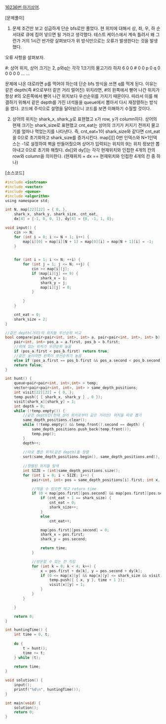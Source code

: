 [16236번 아기상어](https://www.acmicpc.net/problem/16236).

[문제풀이]
1. 문제 조건만 보고 성급하게 단순 bfs로만 풀었다.
현 위치에 대해서 상, 좌, 우, 하 순서대로 큐에 집어 넣으면 될 거라고 생각했다.
테스트 케이스에서 계속 틀려서 왜 그런가 거의 1시간 반가량 살펴보다가 위 방식만으로는 오류가 발생한다는 것을 발생했다.

오류 사항을 살펴보자.

#: 상어 위치, 상어 크기는 2,  p와q는 각각 1크기의 물고기라 하자
6 0 0 # 0 0 p
0 q 0 0 0 0 0
... ...

문제에 나온 대로라면 p를 먹어야 하는데 단순 bfs 방식을 쓰면 q를 먹게 된다.
이유는 같은 depth(즉 #으로부터 같은 거리 떨어진) 위치라면,
#의 왼쪽에서 뻗어 나간 위치가 항상 #의 오른쪽에서 뻗어 나간 위치보다 우선순위를 가지기 때문이다.
따라서 이를 해결하기 위해서 같은 depth를 가진 녀석들을 queue에서 뽑아서 다시 재정렬하는 방식을 썼다.
코드에 주석으로 설명을 달아놨으니 코드를 보면 이해하기 수월할 것이다.

2. 상어의 위치는 shark_x, shark_y로 표현했고 x가 row, y가 column이다.
상어의 현재 크기는 shark_size로 표현했고 cnt_eat는 상어의 크기가 커지기 전까지 물고기를 얼마나 먹었는지를 나타낸다.
즉, cnt_eat+1이 shark_size와 같다면 cnt_eat을 0으로 초기화하고 shark_size를 증가시킨다.
map[][] 0번 인덱스와 N+1인덱스는 -1로 설정하여 벽을 만들어줬으며 상어가 입력되는 위치의 9는 위치 정보만 뽑아내고 0으로 초기화 해줬다.
dx[]와 dy[]는 각각 현재위치와 인접한 4개의 칸의 row와 column을 의미한다.
(현재위치 + dx[](dy[]) == 현재위치와 인접한 4개의 칸 중 하나)

[소스코드]
~~~c
#include <iostream>
#include <vector>
#include <queue>
#include <algorithm>
using namespace std;

int N, map[22][22] = { 0, }, 
	shark_x, shark_y, shark_size, cnt_eat,
	dx[4] = {-1, 0, 0, 1}, dy[4] = {0, -1, 1, 0};

void input() {
	cin >> N;
	for (int i = 0; i <= N + 1; i++) {
		map[i][0] = map[i][N + 1] = map[0][i] = map[N + 1][i] = -1;
	}

	
	for (int i = 1; i <= N; ++i) {
		for (int j = 1; j <= N; ++j) {
			cin >> map[i][j];
			if (map[i][j] == 9) {
				shark_x = i;
				shark_y = j;
				map[i][j] = 0;
			}
			
		}
	}

	cnt_eat = 0;
	shark_size = 2;
}

//같은 depth(거리)의 위치들 우선순위 비교
bool compare(pair<pair<int, int>, int> a, pair<pair<int, int>, int> b) {
	pair<int, int> pos_a = a.first, pos_b = b.first;
	//위에 있는 위치가 우선순위 높음
	if (pos_a.first < pos_b.first) return true;
	//같은 높이라면 왼쪽이 우선순위가 높음
	else if (pos_a.first == pos_b.first && pos_a.second < pos_b.second) return true;
	return false;
}

int hunt() {
	queue<pair<pair<int, int>,int> > temp;
	vector<pair<pair<int, int>, int> > same_depth_positions;
	int visit[22][22] = { 0, };
	temp.push({ { shark_x, shark_y } , 0 });
	visit[shark_x][shark_y] = 1;
	int depth = 0;
	while (!temp.empty()) {
		//같은 depth인(현재 상어 위치로부터 같은 거리인) 위치들 따로 뽑기
		same_depth_positions.clear();
		while (!temp.empty() && temp.front().second == depth) {
			same_depth_positions.push_back(temp.front());
			temp.pop();
		}
		depth++;
		
		//따로 뽑은 위치(같은 depth)들 정렬
		sort(same_depth_positions.begin(), same_depth_positions.end(), compare);
		
		//정렬된 위치들 탐색
		int SIZE = (int)same_depth_positions.size();
		for (int i = 0; i < SIZE; i++) {
			pair<int, int> pos = same_depth_positions[i].first; int x, y, time = same_depth_positions[i].second;

			//먹을 수 있으면 먹고 return time
			if (0 < map[pos.first][pos.second] && map[pos.first][pos.second] < shark_size) {
				if (cnt_eat + 1 == shark_size) {
					cnt_eat = 0;
					shark_size++;
				}
				else
					cnt_eat++;

				map[pos.first][pos.second] = 0;
				shark_x = pos.first;
				shark_y = pos.second;

				return time;
			}

			//방문할 수 있는 칸 적립
			for (int k = 0; k < 4; k++) {
				x = pos.first + dx[k], y = pos.second + dy[k];
				if (0 <= map[x][y] && map[x][y] <= shark_size && visit[x][y] == 0) {
					temp.push({ { x, y }, time + 1 });
					visit[x][y] = 1;
				}
			}
		}

	}

	return 0;
}

int huntingTime() {
	int time = 0, t;
	
	do {
		t = hunt();
		time += t;
	} while (t);
	
	return time;
}

void solution() {
	input();
	printf("%d\n", huntingTime());
}

int main(void) {
	solution();
	return 0;
}
~~~
